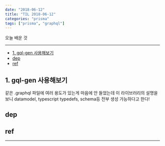 ```yaml
---
date: "2018-06-12"
title: "TIL 2018-06-12"
categories: "prisma"
tags: ["prisma", "graphql"]
---
```


오늘 배운 것

----------

- [1. gql-gen 사용해보기](#1-gql-gen-사용해보기)
- [dep](#dep)
- [ref](#ref)

## 1. gql-gen 사용해보기

같은 .graphql 파일에 여러 용도가 있는게 마음에 안 들었는데 이 라이브러리의 설명을 보니 datamodel, typescript typedefs, schema등 전부 생성 가능하다고 한다!

## dep

## ref

----------

